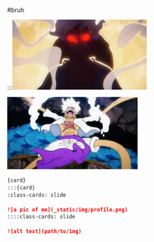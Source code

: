 #bruh

:::![alt text](_static/img/Luffy.jpg) 


![alt text](_static/img/images.jpg)


```md
{card}
:::{card}
:class-cards: slide

![a pic of me](_static/img/profile.png)
::::class-cards: slide

![alt text](path/to/img)
```